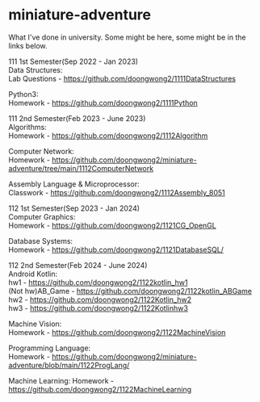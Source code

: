 # miniature-adventure
What I've done in university. Some might be here, some might be in the links below.

111 1st Semester(Sep 2022 - Jan 2023)  
Data Structures:  
Lab Questions - https://github.com/doongwong2/1111DataStructures  

Python3:  
Homework - https://github.com/doongwong2/1111Python
  
111 2nd Semester(Feb 2023 - June 2023)  
Algorithms:  
Homework - https://github.com/doongwong2/1112Algorithm  

Computer Network:  
Homework - https://github.com/doongwong2/miniature-adventure/tree/main/1112ComputerNetwork

Assembly Language & Microprocessor:  
Classwork - https://github.com/doongwong2/1112Assembly_8051  

112 1st Semester(Sep 2023 - Jan 2024)  
Computer Graphics:  
Homework - https://github.com/doongwong2/1121CG_OpenGL

Database Systems:  
Homework - https://github.com/doongwong2/1121DatabaseSQL/

112 2nd Semester(Feb 2024 - June 2024)  
Android Kotlin:  
hw1 - https://github.com/doongwong2/1122kotlin_hw1  
(Not hw)AB_Game - https://github.com/doongwong2/1122kotlin_ABGame   
hw2 - https://github.com/doongwong2/1122Kotlin_hw2  
hw3 - https://github.com/doongwong2/1122Kotlinhw3

Machine Vision:  
Homework - https://github.com/doongwong2/1122MachineVision  

Programming Language:  
Homework - https://github.com/doongwong2/miniature-adventure/blob/main/1122ProgLang/  

Machine Learning:
Homework - https://github.com/doongwong2/1122MachineLearning  

